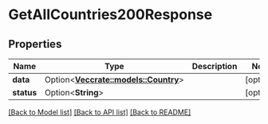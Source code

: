 # GetAllCountries200Response

## Properties

Name | Type | Description | Notes
------------ | ------------- | ------------- | -------------
**data** | Option<[**Vec<crate::models::Country>**](Country.md)> |  | [optional]
**status** | Option<**String**> |  | [optional]

[[Back to Model list]](../README.md#documentation-for-models) [[Back to API list]](../README.md#documentation-for-api-endpoints) [[Back to README]](../README.md)


